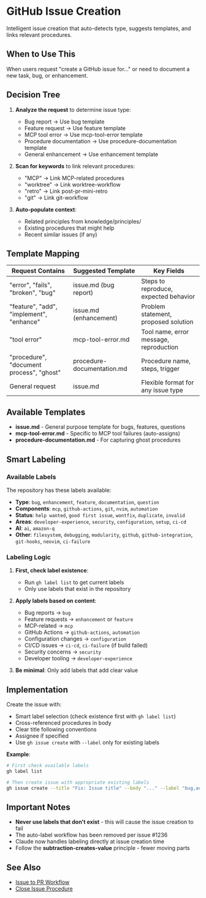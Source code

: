# GitHub Issue Creation

Intelligent issue creation that auto-detects type, suggests templates, and links relevant procedures.

## When to Use This

When users request "create a GitHub issue for..." or need to document a new task, bug, or enhancement.

## Decision Tree

1. **Analyze the request** to determine issue type:
   - Bug report → Use bug template
   - Feature request → Use feature template
   - MCP tool error → Use mcp-tool-error template
   - Procedure documentation → Use procedure-documentation template
   - General enhancement → Use enhancement template

2. **Scan for keywords** to link relevant procedures:
   - "MCP" → Link MCP-related procedures
   - "worktree" → Link worktree-workflow
   - "retro" → Link post-pr-mini-retro
   - "git" → Link git-workflow

3. **Auto-populate context**:
   - Related principles from knowledge/principles/
   - Existing procedures that might help
   - Recent similar issues (if any)

## Template Mapping

| Request Contains | Suggested Template | Key Fields |
|-----------------|-------------------|------------|
| "error", "fails", "broken", "bug" | issue.md (bug report) | Steps to reproduce, expected behavior |
| "feature", "add", "implement", "enhance" | issue.md (enhancement) | Problem statement, proposed solution |
| "tool error" | mcp-tool-error.md | Tool name, error message, reproduction |
| "procedure", "document process", "ghost" | procedure-documentation.md | Procedure name, steps, trigger |
| General request | issue.md | Flexible format for any issue type |

## Available Templates

- **issue.md** - General purpose template for bugs, features, questions
- **mcp-tool-error.md** - Specific to MCP tool failures (auto-assigns)
- **procedure-documentation.md** - For capturing ghost procedures

## Smart Labeling

### Available Labels
The repository has these labels available:
- **Type**: `bug`, `enhancement`, `feature`, `documentation`, `question`
- **Components**: `mcp`, `github-actions`, `git`, `nvim`, `automation`
- **Status**: `help wanted`, `good first issue`, `wontfix`, `duplicate`, `invalid`
- **Areas**: `developer-experience`, `security`, `configuration`, `setup`, `ci-cd`
- **AI**: `ai`, `amazon-q`
- **Other**: `filesystem`, `debugging`, `modularity`, `github`, `github-integration`, `git-hooks`, `neovim`, `ci-failure`

### Labeling Logic

1. **First, check label existence**:
   - Run `gh label list` to get current labels
   - Only use labels that exist in the repository

2. **Apply labels based on content**:
   - Bug reports → `bug`
   - Feature requests → `enhancement` or `feature`
   - MCP-related → `mcp`
   - GitHub Actions → `github-actions`, `automation`
   - Configuration changes → `configuration`
   - CI/CD issues → `ci-cd`, `ci-failure` (if build failed)
   - Security concerns → `security`
   - Developer tooling → `developer-experience`

3. **Be minimal**: Only add labels that add clear value

## Implementation

Create the issue with:
- Smart label selection (check existence first with `gh label list`)
- Cross-referenced procedures in body
- Clear title following conventions
- Assignee if specified
- Use `gh issue create` with `--label` only for existing labels

**Example**:
```bash
# First check available labels
gh label list

# Then create issue with appropriate existing labels
gh issue create --title "Fix: Issue title" --body "..." --label "bug,automation"
```

## Important Notes

- **Never use labels that don't exist** - this will cause the issue creation to fail
- The auto-label workflow has been removed per issue #1236
- Claude now handles labeling directly at issue creation time
- Follow the **subtraction-creates-value** principle - fewer moving parts

## See Also

- [Issue to PR Workflow](issue-to-pr-workflow.md)
- [Close Issue Procedure](close-issue-procedure.md)
